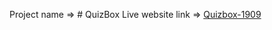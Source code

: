 Project name => # QuizBox
Live website link => [Quizbox-1909](https://quizbox-1909.netlify.app/blog)
